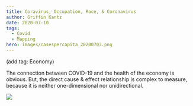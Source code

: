```yaml
---
title: Coravirus, Occupation, Race, & Coronavirus
author: Griffin Kantz
date: 2020-07-10
tags:
  - Covid
  - Mapping
hero: images/casespercapita_20200703.png
---
```

(add tag: Economy)

The connection between COVID-19 and the health of the economy is obvious. But, the direct cause & effect relationship is complex to measure, because it is neither one-dimensional nor unidirectional.



![](images/casespercapita.gif)
